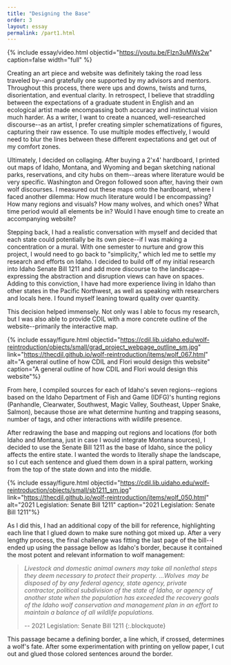```yaml
---
title: "Designing the Base"
order: 3
layout: essay
permalink: /part1.html
---
```


{% include essay/video.html objectid="https://youtu.be/Flzn3uMWs2w" caption=false width="full" %}

Creating an art piece and website was definitely taking the road less traveled by--and gratefully one supported by my advisors and mentors. Throughout this process, there were ups and downs, twists and turns, disorientation, and eventual clarity. In retrospect, I believe that straddling between the expectations of a graduate student in English and an ecological artist made encompassing both accuracy and instinctual vision much harder. As a writer, I want to create a nuanced, well-researched discourse--as an artist, I prefer creating simpler schematizations of figures, capturing their raw essence. To use multiple modes effectively, I would need to blur the lines between these different expectations and get out of my comfort zones.

Ultimately, I decided on collaging. After buying a 2'x4' hardboard, I printed out maps of Idaho, Montana, and Wyoming and began sketching national parks, reservations, and city hubs on them--areas where literature would be very specific. Washington and Oregon followed soon after, having their own wolf discourses. I measured out these maps onto the hardboard, where I faced another dilemma: How much literature would I be encompassing? How many regions and visuals? How many wolves, and which ones? What time period would all elements be in? Would I have enough time to create an accompanying website? 

Stepping back, I had a realistic conversation with myself and decided that each state could potentially be its own piece--if I was making a concentration or a mural. With one semester to nurture and grow this project, I would need to go back to "simplicity," which led me to settle my research and efforts on Idaho. I decided to build off of my initial research into Idaho Senate Bill 1211 and add more discourse to the landscape--expressing the abstraction and disruption views can have on spaces. Adding to this conviction, I have had more experience living in Idaho than other states in the Pacific Northwest, as well as speaking with researchers and locals here. I found myself leaning toward quality over quantity.

This decision helped immensely. Not only was I able to focus my research, but I was also able to provide CDIL with a more concrete outline of the website--primarily the interactive map.

{% include essay/figure.html objectid="https://cdil.lib.uidaho.edu/wolf-reintroduction/objects/small/grad_project_webpage_outline_sm.jpg" link="https://thecdil.github.io/wolf-reintroduction/items/wolf_067.html" alt="A general outline of how CDIL and Flori would design this website" caption="A general outline of how CDIL and Flori would design this website"%}

From here, I compiled sources for each of Idaho's seven regions--regions based on the Idaho Department of Fish and Game (IDFG)'s hunting regions (Panhandle, Clearwater, Southwest, Magic Valley, Southeast, Upper Snake, Salmon), because those are what determine hunting and trapping seasons, number of tags, and other interactions with wildlife presence.

After redrawing the base and mapping out regions and locations (for both Idaho and Montana, just in case I would integrate Montana sources), I decided to use the Senate Bill 1211 as the base of Idaho, since the policy affects the entire state. I wanted the words to literally shape the landscape, so I cut each sentence and glued them down in a spiral pattern, working from the top of the state down and into the middle.

{% include essay/figure.html objectid="https://cdil.lib.uidaho.edu/wolf-reintroduction/objects/small/sb1211_sm.jpg" link="https://thecdil.github.io/wolf-reintroduction/items/wolf_050.html" alt="2021 Legislation: Senate Bill 1211" caption="2021 Legislation: Senate Bill 1211"%}

As I did this, I had an additional copy of the bill for reference, highlighting each line that I glued down to make sure nothing got mixed up. After a very lengthy process, the final challenge was fitting the last page of the bill--I ended up using the passage bellow as Idaho's border, because it contained the most potent and relevant information to wolf management:

> *Livestock and domestic animal owners may take all nonlethal steps they deem necessary to protect their property. ...Wolves  may be disposed of by any federal agency, state agency, private contractor, political subdivision of the state of Idaho, or agency of another state when the population has exceeded the recovery goals of the Idaho wolf conservation and management plan in an effort to maintain a balance of all wildlife populations.*
> 
> -- 2021 Legislation: Senate Bill 1211
{:.blockquote}

This passage became a defining border, a line which, if crossed, determines a wolf's fate. After some experimentation with printing on yellow paper, I cut out and glued those colored sentences around the border.